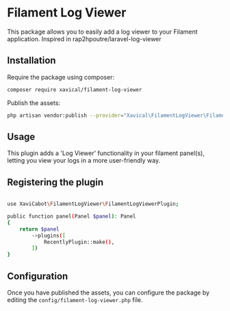 # Filament Log Viewer

This package allows you to easily add a log viewer to your Filament application. Inspired in rap2hpoutre/laravel-log-viewer

## Installation

Require the package using composer:

```bash
composer require xavical/filament-log-viewer
```

Publish the assets:

```bash
php artisan vendor:publish --provider="Xavical\FilamentLogViewer\FilamentLogViewerServiceProvider"
```

## Usage

This plugin adds a 'Log Viewer' functionality in your filament panel(s), letting you view your logs in a more user-friendly way.

## Registering the plugin

```bash

use XaviCabot\FilamentLogViewer\FilamentLogViewerPlugin;

public function panel(Panel $panel): Panel
{
    return $panel
        ->plugins([
            RecentlyPlugin::make(),
        ])
}
```

## Configuration

Once you have published the assets, you can configure the package by editing the `config/filament-log-viewer.php` file.

